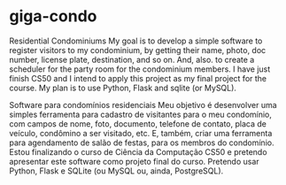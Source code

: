 # giga-condo
Residential Condominiums
My goal is to develop a simple software to register visitors to my condominium, by getting their name, photo, doc number, license plate, destination, and so on.
And, also. to create a scheduler for the party room for the condominium members.
I have just finish CS50 and I intend to apply this project as my final project for the course.
My plan is to use Python, Flask and sqlite (or MySQL).

Software para condomínios residenciais
Meu objetivo é desenvolver uma simples ferramenta para cadastro de visitantes para o meu condomínio, com campos de nome, foto, documento, telefone de contato, placa de veículo, condômino a ser visitado, etc.
E, também, criar uma ferramenta para agendamento de salão de festas, para os membros do condomínio.
Estou finalizando o curso de Ciência da Computação CS50 e pretendo apresentar este software como projeto final do curso.
Pretendo usar Python, Flask e SQLite (ou MySQL ou, ainda, PostgreSQL).
